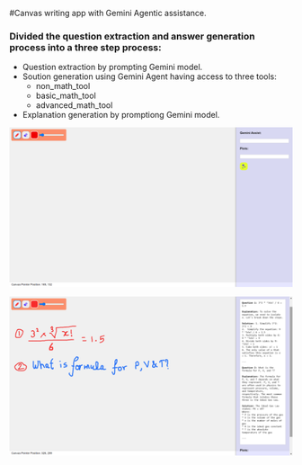 #Canvas writing app with Gemini Agentic assistance.
### Divided the question extraction and answer generation process into a three step process:
 - Question extraction by prompting Gemini model.
 - Soution generation using Gemini Agent having access to three tools:
    - non_math_tool
    - basic_math_tool
    - advanced_math_tool
 - Explanation generation by promptiong Gemini model.

![initial.png](initial.png)

![final.png](final.png)
